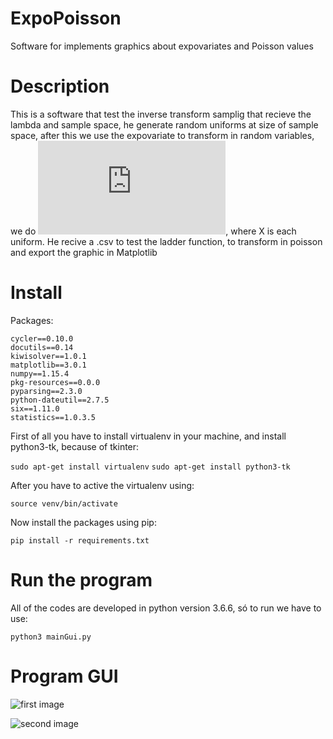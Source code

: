 # ExpoPoisson
Software for implements graphics about expovariates and Poisson values

# Description

This is a software that test the inverse transform samplig that recieve the lambda and sample space, he generate random uniforms at size of sample space, after this we use the expovariate to transform in random variables, we do ![first equation](https://latex.codecogs.com/gif.latex?-%5Cfrac%7Bx%7D%7B%5Clambda%7D), where X is each uniform.
He recive a .csv to test the ladder function, to transform in poisson and export the graphic in Matplotlib


# Install

Packages:

```
cycler==0.10.0
docutils==0.14
kiwisolver==1.0.1
matplotlib==3.0.1
numpy==1.15.4
pkg-resources==0.0.0
pyparsing==2.3.0
python-dateutil==2.7.5
six==1.11.0
statistics==1.0.3.5

```

First of all you have to install virtualenv in your machine, and install python3-tk, because of tkinter:

```sudo apt-get install virtualenv```
```sudo apt-get install python3-tk```

After you have to active the virtualenv using:

```source venv/bin/activate```

Now install the packages using pip:

```pip install -r requirements.txt```

# Run the program

All of the codes are developed in python version 3.6.6, só to run we have to use:

```python3 mainGui.py```

# Program GUI

![first image](./imagesTest/first.png)

![second image](./imagesTest/second.png)